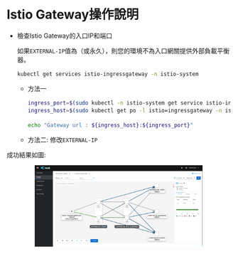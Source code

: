 # Istio Gateway操作說明

* 檢查Istio Gateway的入口IP和端口

  如果`EXTERNAL-IP`值為<none>（或永久<pending>），則您的環境不為入口網關提供外部負載平衡器。

  ```sh
  kubectl get services istio-ingressgateway -n istio-system
  ```

  * 方法一

    ```sh
    ingress_port=$(sudo kubectl -n istio-system get service istio-ingressgateway -o jsonpath='{.spec.ports[?(@.name=="http2")].nodePort}')
    ingress_host=$(sudo kubectl get po -l istio=ingressgateway -n istio-system -o jsonpath='{.items[0].status.hostIP}')
    
    echo "Gateway url : ${ingress_host}:${ingress_port}"
    ```


  * 方法二: 修改`EXTERNAL-IP`

成功結果如圖:

<p align="center"><img src="./image/test-result.png" width="75%"/></p>